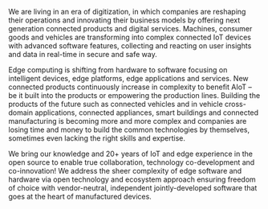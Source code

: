 We are living in an era of digitization, in which companies are reshaping their operations and innovating their business models by offering next generation connected products and digital services. Machines, consumer goods and vehicles are transforming into complex connected IoT devices with advanced software features, collecting and reacting on user insights and data in real-time in secure and safe way. 

Edge computing is shifting from hardware to software focusing on intelligent devices, edge platforms, edge applications and services. New connected products continuously increase in complexity to benefit AIoT – be it built into the products or empowering the production lines. Building the products of the future such as connected vehicles and in vehicle cross-domain applications, connected appliances, smart buildings and connected manufacturing is becoming more and more complex and companies are losing time and money to build the common technologies by themselves, sometimes even lacking the right skills and expertise. 

We bring our knowledge and 20+ years of IoT and edge experience in the open source to enable true collaboration, technology co-development and co-innovation! We address the sheer complexity of edge software and hardware via open technology and ecosystem approach ensuring freedom of choice with vendor-neutral, independent jointly-developed software that goes at the heart of manufactured devices.
